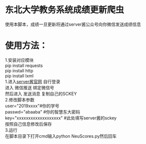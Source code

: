 # 东北大学教务系统成绩更新爬虫   
使用本脚本，成绩一旦更新将通过server酱公众号向你微信发送成绩信息  
# 使用方法：  
  1.安装对应模块   
   pip install requests  
   pip install http  
   pip install lxml  
  1.进入[server酱官网](http://sc.ftqq.com/) 自行登录   
   进入 微信推送 绑定微信号  
   然后进入 发送消息 复制自己的SCKEY    
  2.修改脚本参数  
   user="2019xxxx"#你的学号  
   passwd="abaaba" #你的智慧东大密码   
   key="xxxxxxxxxxxxxxxxxxx" #此处填写server酱的sckey  
   按照自己信息修改后保存  
  3.运行  
   在脚本目录下打开cmd输入python NeuScores.py然后回车  
